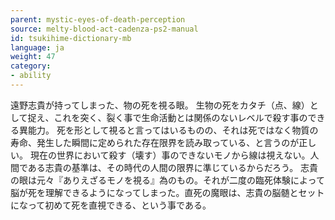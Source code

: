 ```yaml
---
parent: mystic-eyes-of-death-perception
source: melty-blood-act-cadenza-ps2-manual
id: tsukihime-dictionary-mb
language: ja
weight: 47
category:
- ability
---
```


遠野志貴が持ってしまった、物の死を視る眼。
生物の死をカタチ（点、線）として捉え、これを突く、裂く事で生命活動とは関係のないレベルで殺す事のできる異能力。
死を形として視ると言ってはいるものの、それは死ではなく物質の寿命、発生した瞬間に定められた存在限界を読み取っている、と言うのが正しい。
現在の世界において殺す（壊す）事のできないモノから線は視えない。人間である志貴の基準は、その時代の人間の限界に準じているからだろう。
志貴の眼は元々『ありえざるモノを視る』為のもの。それが二度の臨死体験によって脳が死を理解できるようになってしまった。直死の魔眼は、志貴の脳髄とセットになって初めて死を直視できる、という事である。
